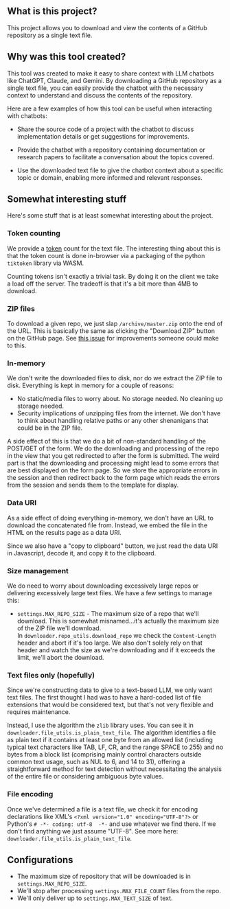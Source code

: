 ## What is this project?

This project allows you to download and view the contents of a GitHub repository as a
single text file.

## Why was this tool created?

This tool was created to make it easy to share context with LLM chatbots like ChatGPT,
Claude, and Gemini. By downloading a GitHub repository as a single text file, you can
easily provide the chatbot with the necessary context to understand and discuss the
contents of the repository.

Here are a few examples of how this tool can be useful when interacting with chatbots:

- Share the source code of a project with the chatbot to discuss implementation details or
  get suggestions for improvements.

- Provide the chatbot with a repository containing documentation or research papers to
  facilitate a conversation about the topics covered.

- Use the downloaded text file to give the chatbot context about a specific topic or
  domain, enabling more informed and relevant responses.

## Somewhat interesting stuff

Here's some stuff that is  at least somewhat interesting about the project.

### Token counting

We provide a [token](https://platform.openai.com/tokenizer) count for the text file. The
interesting thing about this is that the token count is done in-browser via a packaging of
the python `tiktoken` library via WASM.

Counting tokens isn't exactly a trivial task. By doing it on the client we take a load off
the server. The tradeoff is that it's a bit more than 4MB to download.

### ZIP files

To download a given repo, we just slap `/archive/master.zip` onto the end of the URL. This
is basically the same as clicking the "Download ZIP" button on the GitHub page. See
[this issue](https://github.com/dmwyatt/gh_repo_download/issues/1) for improvements
someone could make to this.

### In-memory

We don't write the downloaded files to disk, nor do we extract the ZIP file to disk.
Everything is kept in memory for a couple of reasons:

- No static/media files to worry about. No storage needed. No cleaning up storage needed.
- Security implications of unzipping files from the internet. We don't have to think about
  handling relative paths or any other shenanigans that could be in the ZIP file.

A side effect of this is that we do a bit of non-standard handling of the POST/GET of the
form. We do the downloading and processing of the repo in the view that you get redirected
to after the form is submitted. The weird part is that the downloading and processing
might lead to some errors that are best displayed on the form page. So we store the
appropriate errors in the session and then redirect back to the form page which reads the
errors from the session and sends them to the template for display.

### Data URI

As a side effect of doing everything in-memory, we don't have an URL to download the
concatenated file from. Instead, we embed the file in the HTML on the results page as a
data URI.

Since we also have a "copy to clipboard" button, we just read the data URI in Javascript,
decode it, and copy it to the clipboard.

### Size management

We do need to worry about downloading excessively large repos or delivering excessively
large text files. We have a few settings to manage this:

- `settings.MAX_REPO_SIZE` - The maximum size of a repo that we'll download. This is
  somewhat misnamed...it's actually the maximum size of the ZIP file we'll download.\
  In
  `downloader.repo_utils.download_repo` we check the `Content-Length` header and abort if
  it's too large. We also don't solely rely on that header and watch the size as we're
  downloading and if it exceeds the limit, we'll abort the download.

### Text files only (hopefully)

Since we're constructing data to give to a text-based LLM, we only want text files. The
first thought I had was to have a hard-coded list of file extensions that would be
considered text, but that's not very flexible and requires maintenance.

Instead, I use the algorithm the `zlib` library uses. You can see it in
`downloader.file_utils.is_plain_text_file`. The algorithm identifies a file as plain text
if it contains at least one byte from an allowed list (including typical text characters
like TAB, LF, CR, and the range SPACE to 255) and no bytes from a block list (comprising
mainly control characters outside common text usage, such as NUL to 6, and 14 to 31),
offering a straightforward method for text detection without necessitating the analysis of
the entire file or considering ambiguous byte values.

### File encoding

Once we've determined a file is a text file, we check it for encoding declarations like
XML's `<?xml version="1.0" encoding="UTF-8"?>` or Python's `# -*- coding: utf-8  -*-` and
use whatever we find there. If we don't find anything we just assume "UTF-8". See more
here: `downloader.file_utils.is_plain_text_file`.

## Configurations

- The maximum size of repository that will be downloaded is in `settings.MAX_REPO_SIZE`.
- We'll stop after processing `settings.MAX_FILE_COUNT` files from the repo.
- We'll only deliver up to `settings.MAX_TEXT_SIZE` of text.
